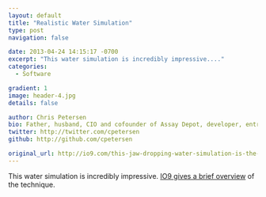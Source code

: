 ```yaml
---
layout: default
title: "Realistic Water Simulation"
type: post
navigation: false

date: 2013-04-24 14:15:17 -0700
excerpt: "This water simulation is incredibly impressive...."
categories:
  - Software

gradient: 1
image: header-4.jpg
details: false

author: Chris Petersen
bio: Father, husband, CIO and cofounder of Assay Depot, developer, entrepreneur and technologist.
twitter: http://twitter.com/cpetersen
github: http://github.com/cpetersen

original_url: http://io9.com/this-jaw-dropping-water-simulation-is-the-most-realisti-479431439
---
```



This water simulation is incredibly impressive.  [IO9 gives a brief overview](http://io9.com/this-jaw-dropping-water-simulation-is-the-most-realisti-479431439)  of the technique.

